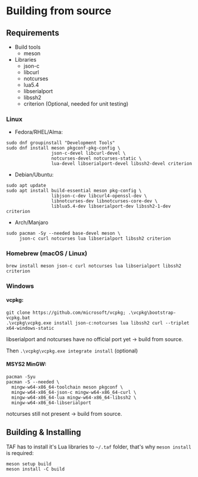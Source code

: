# Building from source

## Requirements

- Build tools
    - meson
- Libraries
    - json-c
    - libcurl
    - notcurses
    - lua5.4
    - libserialport
    - libssh2
    - criterion (Optional, needed for unit testing)

### Linux

- Fedora/RHEL/Alma:

```
sudo dnf groupinstall "Development Tools"
sudo dnf install meson pkgconf-pkg-config \
                 json-c-devel libcurl-devel \
                 notcurses-devel notcurses-static \
                 lua-devel libserialport-devel libssh2-devel criterion
```

- Debian/Ubuntu:

```
sudo apt update
sudo apt install build-essential meson pkg-config \
                 libjson-c-dev libcurl4-openssl-dev \
                 libnotcurses-dev libnotcurses-core-dev \
                 liblua5.4-dev libserialport-dev libssh2-1-dev criterion
```

- Arch/Manjaro

```
sudo pacman -Sy --needed base-devel meson \
     json-c curl notcurses lua libserialport libssh2 criterion
```

### Homebrew (macOS / Linux)

```
brew install meson json-c curl notcurses lua libserialport libssh2 criterion
```

### Windows

#### vcpkg:

```
git clone https://github.com/microsoft/vcpkg; .\vcpkg\bootstrap-vcpkg.bat
.\vcpkg\vcpkg.exe install json-c:notcurses lua libssh2 curl --triplet x64-windows-static
```
libserialport and notcurses have no official port yet -> build from source.

Then `.\vcpkg\vcpkg.exe integrate install`  (optional)

#### MSYS2 MinGW:

```
pacman -Syu
pacman -S --needed \
  mingw-w64-x86_64-toolchain meson pkgconf \
  mingw-w64-x86_64-json-c mingw-w64-x86_64-curl \
  mingw-w64-x86_64-lua mingw-w64-x86_64-libssh2 \
  mingw-w64-x86_64-libserialport
```

notcurses still not present -> build from source.

## Building & Installing

TAF has to install it's Lua libraries to `~/.taf` folder, that's why `meson install` is required:

```
meson setup build
meson install -C build
```
